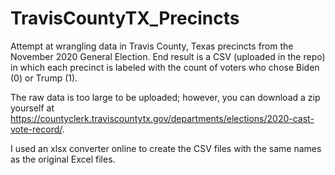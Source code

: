 # TravisCountyTX_Precincts
Attempt at wrangling data in Travis County, Texas precincts from the November 2020 General Election. 
End result is a CSV (uploaded in the repo) in which each precinct is labeled with the count of voters who chose Biden (0) or Trump (1).

The raw data is too large to be uploaded; however, you can download a zip yourself at 
https://countyclerk.traviscountytx.gov/departments/elections/2020-cast-vote-record/.

I used an xlsx converter online to create the CSV files with the same names as the original Excel files.
